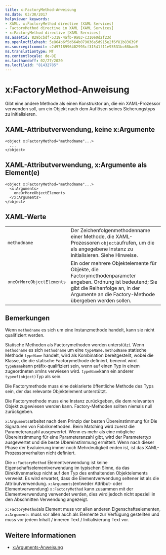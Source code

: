 ```yaml
---
title: x:FactoryMethod-Anweisung
ms.date: 03/30/2017
helpviewer_keywords:
- XAML. x:FactoryMethod directive [XAML Services]
- FactoryMethod directive in XAML [XAML Services]
- x:FactoryMethod directive [XAML Services]
ms.assetid: 829bcbdf-5318-4afb-9a03-c310e0d2f23d
ms.openlocfilehash: 5e864b6f5d664b079036a5d915e2f6f81b83639f
ms.sourcegitcommit: c2d9718996402993cf31541f11e95531bc68bad0
ms.translationtype: MT
ms.contentlocale: de-DE
ms.lasthandoff: 02/27/2020
ms.locfileid: "81432785"
---
```

# <a name="xfactorymethod-directive"></a>x:FactoryMethod-Anweisung
Gibt eine andere Methode als einen Konstruktor an, die ein XAML-Prozessor verwenden soll, um ein Objekt nach dem Auflösen seines Sicherungstyps zu initialisieren.  
  
## <a name="xaml-attribute-usage-no-xarguments"></a>XAML-Attributverwendung, keine x:Argumente  
  
```xaml  
<object x:FactoryMethod="methodname"...>  
  ...  
</object>  
```  
  
## <a name="xaml-attribute-usage-xarguments-as-elements"></a>XAML-Attributverwendung, x:Argumente als Element(e)  
  
```xaml  
<object x:FactoryMethod="methodname"...>  
  <x:Arguments>  
    oneOrMoreObjectElements  
  </x:Arguments>  
</object>  
```  
  
## <a name="xaml-values"></a>XAML-Werte  
  
|||  
|-|-|  
|`methodname`|Der Zeichenfolgenmethodenname einer Methode, die XAML-Prozessoren `object`aufrufen, um die als angegebene Instanz zu initialisieren. Siehe Hinweise.|  
|`oneOrMoreObjectElements`|Ein oder mehrere Objektelemente für Objekte, die Factorymethodenparameter angeben. Ordnung ist bedeutend; Sie gibt die Reihenfolge an, in der Argumente an die Factory-Methode übergeben werden sollen.|  
  
## <a name="remarks"></a>Bemerkungen  
 Wenn `methodname` es sich um eine Instanzmethode handelt, kann sie nicht qualifiziert werden.  
  
 Statische Methoden als Factorymethoden werden unterstützt. Wenn `methodname` es sich `methodname` um eine `typeName.methodName` statische Methode `typeName` handelt, wird als Kombination bereitgestellt, wobei die Klasse, die die statische Factorymethode definiert, benennt wird. `typeName`kann präfix-qualifiziert sein, wenn auf einen Typ in einem zugeordneten xmlns verwiesen wird. `typeName`kann ein anderer `typeof(object)`Typ als sein.  
  
 Die Factorymethode muss eine deklarierte öffentliche Methode des Typs sein, der das relevante Objektelement unterstützt.  
  
 Die Factorymethode muss eine Instanz zurückgeben, die dem relevanten Objekt zugewiesen werden kann. Factory-Methoden sollten niemals null zurückgeben.  
  
 `x:Arguments`arbeitet nach dem Prinzip der besten Übereinstimmung für Die Signaturen von Fabrikmethoden. Beim Matching wird zuerst die Parameteranzahl ausgewertet. Wenn es mehr als eine mögliche Übereinstimmung für eine Parameteranzahl gibt, wird der Parametertyp ausgewertet und die beste Übereinstimmung ermittelt. Wenn nach dieser Phase der Evaluierung immer noch Mehrdeutigkeit enden ist, ist das XAML-Prozessorverhalten nicht definiert.  
  
 Die `x:FactoryMethod` Elementverwendung ist keine Eigenschaftselementverwendung im typischen Sinne, da das Direktivenmarkup nicht auf den Typ des enthaltenden Objektelements verweist. Es wird erwartet, dass die Elementverwendung seltener ist als die Attributverwendung. `x:Arguments`(entweder Attribut- oder Elementverwendung) `x:FactoryMethod` kann zusammen mit der Elementverwendung verwendet werden, dies wird jedoch nicht speziell in den Abschnitten Verwendung angezeigt.  
  
 `x:FactoryMethod`als Element muss vor allen anderen Eigenschaftselementen, `x:Arguments` muss vor allen auch als Elemente zur Verfügung gestellten und muss vor jedem Inhalt / inneren Text / Initialisierung Text vor.  
  
## <a name="see-also"></a>Weitere Informationen

- [x:Arguments-Anweisung](xarguments-directive.md)
